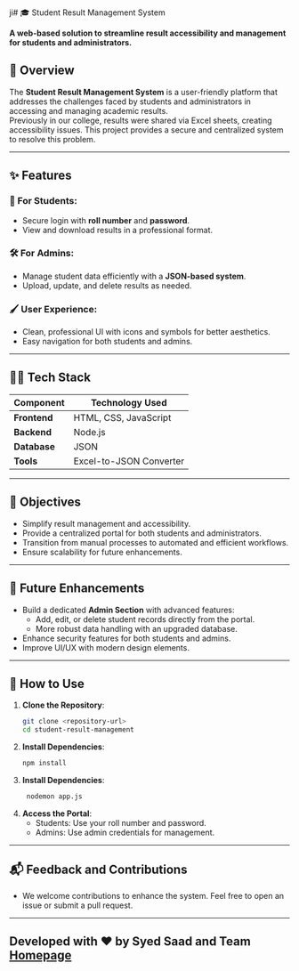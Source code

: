 ji# 🎓 Student Result Management System  

**A web-based solution to streamline result accessibility and management for students and administrators.**

## 📜 Overview  
The **Student Result Management System** is a user-friendly platform that addresses the challenges faced by students and administrators in accessing and managing academic results.  
Previously in our college, results were shared via Excel sheets, creating accessibility issues. This project provides a secure and centralized system to resolve this problem.  

---

## ✨ Features  

### 🔑 For Students:  
- Secure login with **roll number** and **password**.  
- View and download results in a professional format.  

### 🛠️ For Admins:  
- Manage student data efficiently with a **JSON-based system**.  
- Upload, update, and delete results as needed.  

### 🖌️ User Experience:  
- Clean, professional UI with icons and symbols for better aesthetics.  
- Easy navigation for both students and admins.  

---

## 🧑‍💻 Tech Stack  

| **Component**  | **Technology Used**    |  
|-----------------|-------------------------|  
| **Frontend**   | HTML, CSS, JavaScript  |  
| **Backend**    | Node.js                |  
| **Database**   | JSON                   |  
| **Tools**      | Excel-to-JSON Converter |  

---

## 🎯 Objectives  
- Simplify result management and accessibility.  
- Provide a centralized portal for both students and administrators.  
- Transition from manual processes to automated and efficient workflows.  
- Ensure scalability for future enhancements.  

---

## 🚀 Future Enhancements  
- Build a dedicated **Admin Section** with advanced features:  
  - Add, edit, or delete student records directly from the portal.  
  - More robust data handling with an upgraded database.  
- Enhance security features for both students and admins.  
- Improve UI/UX with modern design elements.  

---

## 🌟 How to Use  

1. **Clone the Repository**:  
   ```bash
   git clone <repository-url>
   cd student-result-management

2. **Install Dependencies**:  
   ```bash
   npm install
   
3. **Install Dependencies**:  
   ```bash
    nodemon app.js
   
4. **Access the Portal**:
   - Students: Use your roll number and password.
   - Admins: Use admin credentials for management.
  
---     
## 📬 Feedback and Contributions
- We welcome contributions to enhance the system. Feel free to open an issue or submit a pull request.
 --- 
Developed with ❤️ by Syed Saad and Team
[Homepage](https://result-portal-eta.vercel.app)
 ---
